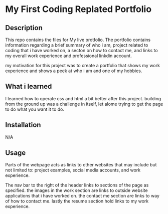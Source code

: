 # My First Coding Replated Portfolio

## Description

This repo contains the files for My live protfolio. The portfolio contains information regarding a brief summary of who i am, project related to coding that i have worked on, a secton on how to contact me, and links to my overall work experience and professional linkdin account.


my motivation for this project was to create a portfolio that shows my work experience and shows a peek at who i am and one of my hobbies.

## What i learned
I learned how to operate css and html a bit better after this project. building from the ground up was a challenge in itself, let alome trying to get the page to do what you want it to do. 


## Installation

N/A


## Usage

Parts of the webpage acts as links to other websites that may include but not limited to: project examples, social media accounts, and work experience.

The nav bar to the right of the header links to sections of the page as specified. the images in the work section are links to outside website applications that i have worked on. the contact me section are links to way of how to contact me. lastly the resume section hold links to my work experience. 


